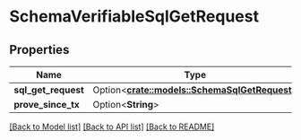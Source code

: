 # SchemaVerifiableSqlGetRequest

## Properties

Name | Type | Description | Notes
------------ | ------------- | ------------- | -------------
**sql_get_request** | Option<[**crate::models::SchemaSqlGetRequest**](schemaSQLGetRequest.md)> |  | [optional]
**prove_since_tx** | Option<**String**> |  | [optional]

[[Back to Model list]](../README.md#documentation-for-models) [[Back to API list]](../README.md#documentation-for-api-endpoints) [[Back to README]](../README.md)


